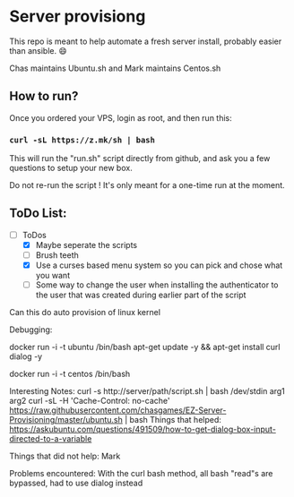 # Server provisiong
This repo is meant to help automate a fresh server install, probably easier than ansible. :smile:

Chas maintains Ubuntu.sh and Mark maintains Centos.sh

## How to run?

Once you ordered your VPS, login as root, and then run this:
### ```curl -sL https://z.mk/sh | bash```

This will run the "run.sh" script directly from github, and ask you a few questions to setup your new box.

Do not re-run the script ! It's only meant for a one-time run at the moment.

## ToDo List:
- [ ] ToDos
  - [x] Maybe seperate the scripts
  - [ ] Brush teeth
  - [x] Use a curses based menu system so you can pick and chose what you want 
  - [ ] Some way to change the user when installing the authenticator to the user that
was created during earlier part of the script

Can this do auto provision of linux kernel 

Debugging:

docker run -i -t ubuntu /bin/bash
apt-get update -y && apt-get install curl dialog -y


docker run -i -t centos /bin/bash


Interesting Notes:
curl -s http://server/path/script.sh | bash /dev/stdin arg1 arg2
curl -sL -H 'Cache-Control: no-cache' https://raw.githubusercontent.com/chasgames/EZ-Server-Provisioning/master/ubuntu.sh | bash
Things that helped:
https://askubuntu.com/questions/491509/how-to-get-dialog-box-input-directed-to-a-variable

Things that did not help:
Mark

Problems encountered:
With the curl bash method, all bash "read"s are bypassed, had to use dialog instead
